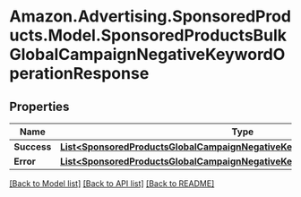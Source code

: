 # Amazon.Advertising.SponsoredProducts.Model.SponsoredProductsBulkGlobalCampaignNegativeKeywordOperationResponse

## Properties

Name | Type | Description | Notes
------------ | ------------- | ------------- | -------------
**Success** | [**List&lt;SponsoredProductsGlobalCampaignNegativeKeywordSuccessResponseItem&gt;**](SponsoredProductsGlobalCampaignNegativeKeywordSuccessResponseItem.md) |  | [optional] 
**Error** | [**List&lt;SponsoredProductsGlobalCampaignNegativeKeywordFailureResponseItem&gt;**](SponsoredProductsGlobalCampaignNegativeKeywordFailureResponseItem.md) |  | [optional] 

[[Back to Model list]](../README.md#documentation-for-models) [[Back to API list]](../README.md#documentation-for-api-endpoints) [[Back to README]](../README.md)

